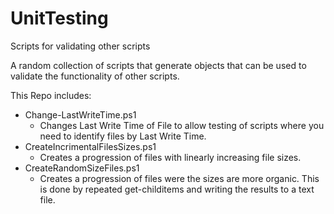 # UnitTesting
Scripts for validating other scripts

A random collection of scripts that generate objects that can be used to validate the functionality of other scripts.

This Repo includes:
* Change-LastWriteTime.ps1
  * Changes Last Write Time of File to allow testing of scripts where you need to identify files by Last Write Time.
* CreateIncrimentalFilesSizes.ps1
  * Creates a progression of files with linearly increasing file sizes.
* CreateRandomSizeFiles.ps1
  * Creates a progression of files were the sizes are more organic.  This is done by repeated get-childitems and writing the results to
  a text file.
